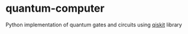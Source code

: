 # quantum-computer
Python implementation of quantum gates and circuits using [qiskit](https://qiskit.org/) library

